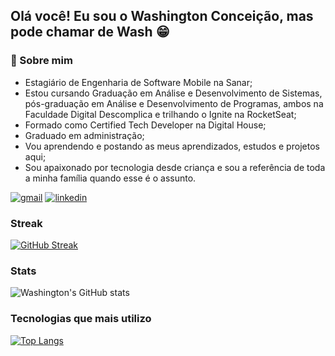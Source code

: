 ## Olá você! Eu sou o Washington Conceição, mas pode chamar de Wash 😁
### 🚀 Sobre mim
- Estagiário de Engenharia de Software Mobile na Sanar;
- Estou cursando Graduação em Análise e Desenvolvimento de Sistemas, pós-graduação em Análise e Desenvolvimento de Programas, ambos na Faculdade Digital Descomplica e trilhando o Ignite na RocketSeat;
- Formado como Certified Tech Developer na Digital House;
- Graduado em administração;
- Vou aprendendo e postando as meus aprendizados, estudos e projetos aqui;
- Sou apaixonado por tecnologia desde criança e sou a referência de toda a minha família quando esse é o assunto.



[![gmail](https://img.shields.io/badge/Gmail-D14836?style=for-the-badge&logo=gmail&logoColor=white)](mailto:washingtonldamacenac@gmail.com?Subject=Ol%E1%20Washington%2C%20vi%20seu%20perfil%20no%20github)
[![linkedin](https://img.shields.io/badge/LinkedIn-0077B5?style=for-the-badge&logo=linkedin&logoColor=white)](https://www.linkedin.com/in/washingtonldamacenac/)

### Streak
[![GitHub Streak](https://streak-stats.demolab.com/?user=1pretom)](https://git.io/streak-stats)

### Stats
![Washington's GitHub stats](https://github-readme-stats.vercel.app/api?username=1pretom&show_icons=true&theme=synthwave)

### Tecnologias que mais utilizo

[![Top Langs](https://github-readme-stats.vercel.app/api/top-langs/?username=1pretom)](https://github.com/anuraghazra/github-readme-stats)
